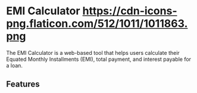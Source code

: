 # EMI Calculator https://cdn-icons-png.flaticon.com/512/1011/1011863.png
The EMI Calculator is a web-based tool that helps users calculate their Equated Monthly Installments (EMI), total payment, and interest payable for a loan.
## Features
